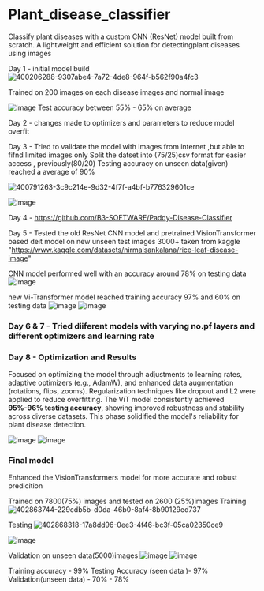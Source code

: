 # Plant_disease_classifier
Classify plant diseases with a custom CNN (ResNet) model built from scratch. A lightweight and efficient solution for detectingplant diseases using images

Day 1 - initial model build
![400206288-9307abe4-7a72-4de8-964f-b562f90a4fc3](https://github.com/user-attachments/assets/61022533-a2ac-48f2-a1f8-ec3b1c37008b)

Trained on 200 images on each disease images and normal image

![image](https://github.com/user-attachments/assets/1560805e-4778-4358-a224-eb815a4c8baf)
Test accuracy between 55% - 65% on average

Day 2 - changes made to optimizers and parameters to reduce model overfit

Day 3 - Tried to validate the model with images from internet ,but able to fifnd limited images only
  Split the datset into (75/25)csv format for easier access , previously(80/20)
  Testing accuracy on unseen data(given) reached a average of 90%
  
  ![400791263-3c9c214e-9d32-4f7f-a4bf-b776329601ce](https://github.com/user-attachments/assets/679ad673-b0e9-40d9-a2c1-2487df1fc18d)

  ![image](https://github.com/user-attachments/assets/1f16d1b2-a2c9-4b18-9b85-f91d43077fb4)
 
Day 4 - https://github.com/B3-SOFTWARE/Paddy-Disease-Classifier

Day 5 - Tested the old ResNet CNN model and pretrained VisionTransformer based deit model on  new unseen test images 3000+ taken from kaggle "https://www.kaggle.com/datasets/nirmalsankalana/rice-leaf-disease-image"


CNN model performed well with an accuracy around 78% on testing data
![image](https://github.com/user-attachments/assets/343cdef0-76b5-49ea-800f-fcab4030e31b)

new Vi-Transformer model reached training accuracy 97% and 60% on testing data
![image](https://github.com/user-attachments/assets/b2b585dd-a2bd-4c0c-8d71-f2b7e8d6c011)
![image](https://github.com/user-attachments/assets/e23eafb5-d1a0-4f5e-9804-1d29b92eaa46)

### Day 6 & 7 - Tried diiferent models with varying no.pf layers and different optimizers and learning rate

### Day 8 - Optimization and Results
  Focused on optimizing the model through adjustments to learning rates, adaptive optimizers (e.g., AdamW), and enhanced data augmentation (rotations, flips, zooms). Regularization techniques like dropout and L2 were applied to reduce overfitting. The ViT model consistently achieved **95%-96% testing accuracy**, showing improved robustness and stability across diverse datasets. This phase solidified the model's reliability for plant disease detection.
  
![image](https://github.com/user-attachments/assets/65feaa04-115c-44f8-bcb2-608fc17c74b7)
![image](https://github.com/user-attachments/assets/dd50cbff-4e88-4561-80ca-f886ebd8d2f3)

### Final model 
Enhanced the VisionTransformers model for more accurate and robust predicition

Trained on 7800(75%) images and tested on 2600 (25%)images
Training
![402863744-229cdb5b-d0da-46b0-8af4-8b90129ed737](https://github.com/user-attachments/assets/1d2a3248-0e73-4646-92b7-b71b2a155777)

Testing
![402868318-17a8dd96-0ee3-4f46-bc3f-05ca02350ce9](https://github.com/user-attachments/assets/1984fb9d-7f74-4c23-a42e-ed250158a714)


![image](https://github.com/user-attachments/assets/d24ee38d-3afb-46a0-be56-c0c9b1e91073)

Validation on unseen data(5000)images
![image](https://github.com/user-attachments/assets/bf676c12-8e0c-4151-a8af-7a3ce10d2849)
![image](https://github.com/user-attachments/assets/26818c18-ca33-470c-8898-9b7d5f3432c7)



Training accuracy - 99%
Testing Accuracy (seen data )- 97%
Validation(unseen data) - 70% - 78%









